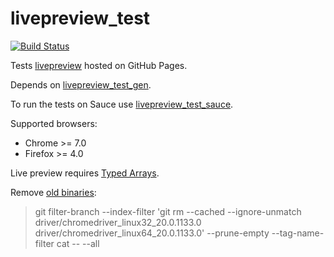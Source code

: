 # livepreview_test

[![Build Status](https://secure.travis-ci.org/bootstraponline/livepreview_test.png?branch=master)](http://travis-ci.org/bootstraponline/livepreview_test)

Tests [livepreview](https://github.com/bootstraponline/livepreview) hosted on GitHub Pages.

Depends on [livepreview_test_gen](https://github.com/bootstraponline/livepreview_test_gen).

To run the tests on Sauce use [livepreview_test_sauce](https://github.com/bootstraponline/livepreview_test_sauce).

Supported browsers:

- Chrome >= 7.0
- Firefox >= 4.0


Live preview requires [Typed Arrays](http://caniuse.com/typedarrays).

Remove [old binaries](https://help.github.com/articles/remove-sensitive-data):

> git filter-branch --index-filter 'git rm --cached --ignore-unmatch driver/chromedriver_linux32_20.0.1133.0 driver/chromedriver_linux64_20.0.1133.0' --prune-empty --tag-name-filter cat -- --all
